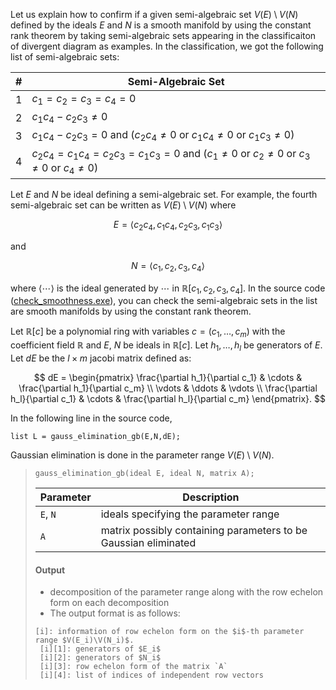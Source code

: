 Let us explain how to confirm if a given semi-algebraic set $V \left( E \right) \setminus V \left( N \right)$ defined by the ideals $E$ and $N$ is a smooth manifold by using the constant rank theorem by taking semi-algebraic sets appearing in the classificaiton of divergent diagram as examples. In the classification, we got the following list of semi-algebraic sets: 

| # | Semi-Algebraic Set |
| - |------------------- |
| 1 | $c_1 = c_2 = c_3 = c_4 = 0$ |
| 2 | $c_1 c_4 - c_2 c_3 \neq 0$ |
| 3 | $c_1 c_4 - c_2 c_3 = 0$ and ($c_2 c_4 \neq 0$ or $c_1 c_4 \neq 0$ or $c_1 c_3 \neq 0$)  |
| 4 | $c_2 c_4 = c_1 c_4 = c_2 c_3 = c_1 c_3 = 0$ and ($c_1 \neq 0$ or $c_2 \neq 0$ or $c_3 \neq 0$ or $c_4 \neq 0$)  |

Let $E$ and $N$ be ideal defining a semi-algebraic set. For example, the fourth semi-algebraic set can be written as $V \left( E \right) \setminus V \left( N \right)$ where 

$$E = \langle c_2 c_4, c_1 c_4, c_2 c_3, c_1 c_3 \rangle$$

and 

$$N = \langle c_1, c_2, c_3, c_4 \rangle$$

where $\langle \cdots \rangle$ is the ideal generated by $\cdots$ in $\mathbb{R} \left[ c_1, c_2, c_3, c_4 \right]$. In the source code ([check_smoothness.exe](check_smoothness.exe)), you can check the semi-algebraic sets in the list are smooth manifolds by using the constant rank theorem. 

Let $\mathbb{R} \left[ c \right]$ be a polynomial ring with variables $c = \left( c_1, \ldots, c_m \right)$ with the coefficient field $\mathbb{R}$ and $E$, $N$ be ideals in $\mathbb{R} \left[ c \right]$. Let $h_1, \ldots, h_l$ be generators of $E$. Let $dE$ be the $l \times m$ jacobi matrix defined as:

$$ dE = 
\begin{pmatrix}
\frac{\partial h_1}{\partial c_1} & \cdots & \frac{\partial h_1}{\partial c_m} \\
\vdots & \ddots & \vdots \\
\frac{\partial h_l}{\partial c_1} & \cdots & \frac{\partial h_l}{\partial c_m}
\end{pmatrix}.
$$

In the following line in the source code, 
```Singular
list L = gauss_elimination_gb(E,N,dE);
```
Gaussian elimination is done in the parameter range $V \left( E \right) \setminus V \left( N \right)$.

> ```Singular
> gauss_elimination_gb(ideal E, ideal N, matrix A);
> ```
> | Parameter | Description |
> | --------- | ----------- |
> | `E`, `N` | ideals specifying the parameter range |
> | `A` | matrix possibly containing parameters to be Gaussian eliminated |
> #### Output
> - decomposition of the parameter range along with the row echelon form on each decomposition
> - The output format is as follows:
> ```Singular
> [i]: information of row echelon form on the $i$-th parameter range $V(E_i)\V(N_i)$.
>  [i][1]: generators of $E_i$
>  [i][2]: generators of $N_i$
>  [i][3]: row echelon form of the matrix `A`
>  [i][4]: list of indices of independent row vectors
> ```
